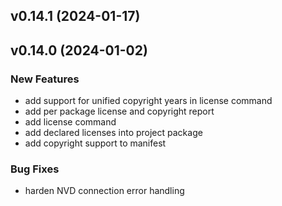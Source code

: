 ## v0.14.1 (2024-01-17)

## v0.14.0 (2024-01-02)

### New Features

- add support for unified copyright years in license command
- add per package license and copyright report
- add license command
- add declared licenses into project package
- add copyright support to manifest

### Bug Fixes

- harden NVD connection error handling
